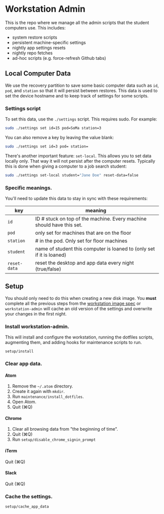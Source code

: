 # Workstation Admin

This is the repo where we manage all the admin scripts that the student
computers use. This includes:

* system restore scripts
* persistent machine-specific settings
* nightly app settings resets
* nightly repo fetches
* ad-hoc scripts (e.g. force-refresh Github tabs)

## Local Computer Data

We use the recovery partition to save some basic computer data such as
`id`, `pod`, and `station` so that it will persist between restores.
This data is used to set the device hostname and to keep track of
settings for some scripts.

### Settings script

To set this data, use the `./settings` script. This requires sudo. For
example:

```sh
sudo ./settings set id=15 pod=SoMa station=3
```

You can also remove a key by leaving the value blank:

```sh
sudo ./settings set id=3 pod= station=
```

There's another important feature: `set-local`. This allows you to set
data locally only. That way it will not persist after the computer
resets. Typically this is done when giving a computer to a job search
student:

```sh
sudo ./settings set-local student="Jane Doe" reset-data=false
```

### Specific meanings.

You'll need to update this data to stay in sync with these requirements:

|     key      |     meaning    |
| ------------ | -------------- |
| `id`         | ID # stuck on top of the machine. Every machine should have this set. |
| `pod`        | only set for machines that are on the floor |
| `station`    | # in the pod. Only set for floor machines |
| `student`    | name of student this computer is loaned to (only set if it is loaned) |
| `reset-data` | reset the desktop and app data every night (true/false) |

## Setup

You should only need to do this when creating a new disk image. You
**must** complete all the previous steps from the [workstation image
spec][workstation-image-spec] or `workstation-admin` will cache an old
version of the settings and overwrite your changes in the first night.

### Install workstation-admin.

This will install and configure the workstation, running the dotfiles
scripts, augmenting them, and adding hooks for maintenance scripts to
run.

```
setup/install
```

### Clear app data.

#### Atom

1. Remove the `~/.atom` directory.
2. Create it again with `mkdir`.
3. Run `maintenance/install_dotfiles`.
4. Open Atom.
5. Quit (⌘Q)

#### Chrome

1. Clear all browsing data from "the beginning of time".
2. Quit (⌘Q)
3. Run `setup/disable_chrome_signin_prompt`

#### iTerm

Quit (⌘Q)

#### Slack

Quit (⌘Q)

### Cache the settings.

```
setup/cache_app_data
```

[workstation-image-spec]: https://github.com/appacademy/instructors/blob/master/pre-cycle/workstation-image-spec.md
